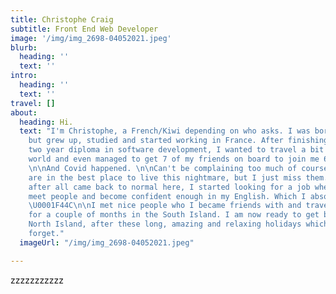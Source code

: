 ```yaml
---
title: Christophe Craig
subtitle: Front End Web Developer
image: '/img/img_2698-04052021.jpeg'
blurb:
  heading: ''
  text: ''
intro:
  heading: ''
  text: ''
travel: []
about:
  heading: Hi.
  text: "I'm Christophe, a French/Kiwi depending on who asks. I was born in Wellington
    but grew up, studied and started working in France. After finishing my second
    two year diploma in software development, I wanted to travel a bit around the
    world and even managed to get 7 of my friends on board to join me 6 months later.
    \n\nAnd Covid happened. \n\nCan't be complaining too much of course, as we probably
    are in the best place to live this nightmare, but I just miss them.\n\nAnyways,
    after all came back to normal here, I started looking for a job where I could
    meet people and become confident enough in my English. Which I absolutely am now
    \U0001F44C\n\nI met nice people who I became friends with and travelled with them
    for a couple of months in the South Island. I am now ready to get back to the
    North Island, after these long, amazing and relaxing holidays which I will never
    forget."
  imageUrl: "/img/img_2698-04052021.jpeg"

---
```

zzzzzzzzzzz